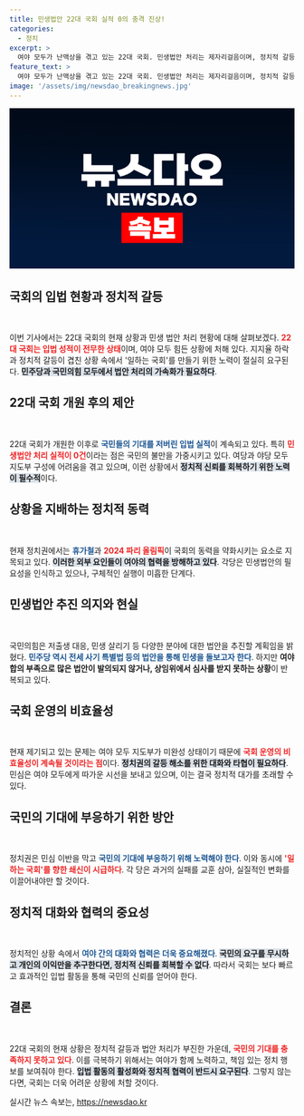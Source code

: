 ```yaml
---
title: 민생법안 22대 국회 실적 0의 충격 진상!
categories:
  - 정치
excerpt: >
  여야 모두가 난맥상을 겪고 있는 22대 국회. 민생법안 처리는 제자리걸음이며, 정치적 갈등 속 여론은 역대 최악으로 치닫고 있다. 올림픽과 휴가철, 국회의 동력을 더욱 떨어뜨리고 있는 상황에서 일하는 국회의 필요성이 절실하다.
feature_text: >
  여야 모두가 난맥상을 겪고 있는 22대 국회. 민생법안 처리는 제자리걸음이며, 정치적 갈등 속 여론은 역대 최악으로 치닫고 있다. 올림픽과 휴가철, 국회의 동력을 더욱 떨어뜨리고 있는 상황에서 일하는 국회의 필요성이 절실하다.
image: '/assets/img/newsdao_breakingnews.jpg'
---
```


<p><img src="/assets/img/newsdao_breakingnews.jpg" alt="bookingtag 속보" /></p>

<h2 data-ke-size="size26">국회의 입법 현황과 정치적 갈등</h2>

<p data-ke-size="size16">&nbsp;</p>

<p>이번 기사에서는 22대 국회의 현재 상황과 민생 법안 처리 현황에 대해 살펴보겠다. <b><span style="color: #ee2323;">22대 국회는 입법 성적이 전무한 상태</span></b>이며, 여야 모두 힘든 상황에 처해 있다. 지지율 하락과 정치적 갈등이 겹친 상황 속에서 '일하는 국회'를 만들기 위한 노력이 절실히 요구된다. <b><span style="background-color: #21538527;">민주당과 국민의힘 모두에서 법안 처리의 가속화가 필요하다</span></b>.</p>

<h2 data-ke-size="size26">22대 국회 개원 후의 제안</h2>

<p data-ke-size="size16">&nbsp;</p>

<p>22대 국회가 개원한 이후로 <b><span style="color: #1a5490;">국민들의 기대를 저버린 입법 실적</span></b>이 계속되고 있다. 특히 <b><span style="color: #ee2323;">민생법안 처리 실적이 0건</span></b>이라는 점은 국민의 불만을 가중시키고 있다. 여당과 야당 모두 지도부 구성에 어려움을 겪고 있으며, 이런 상황에서 <b><span style="background-color: #21538527;">정치적 신뢰를 회복하기 위한 노력이 필수적</span></b>이다.</p>

<h2 data-ke-size="size26">상황을 지배하는 정치적 동력</h2>

<p data-ke-size="size16">&nbsp;</p>

<p>현재 정치권에서는 <b><span style="color: #1a5490;">휴가철</span></b>과 <b><span style="color: #ee2323;">2024 파리 올림픽</span></b>이 국회의 동력을 약화시키는 요소로 지목되고 있다. <b><span style="background-color: #21538527;">이러한 외부 요인들이 여야의 협력을 방해하고 있다</span></b>. 각당은 민생법안의 필요성을 인식하고 있으나, 구체적인 실행이 미흡한 단계다.</p>

<h2 data-ke-size="size26">민생법안 추진 의지와 현실</h2>

<p data-ke-size="size16">&nbsp;</p>

<p>국민의힘은 저출생 대응, 민생 살리기 등 다양한 분야에 대한 법안을 추진할 계획임을 밝혔다. <b><span style="color: #1a5490;">민주당 역시 전세 사기 특별법 등의 법안을 통해 민생을 돌보고자 한다</span></b>. 하지만 <b><span style="ee2323;">여야 합의 부족으로 많은 법안이 발의되지 않거나, 상임위에서 심사를 받지 못하는 상황</span></b>이 반복되고 있다.</p>

<h2 data-ke-size="size26">국회 운영의 비효율성</h2>

<p data-ke-size="size16">&nbsp;</p>

<p>현재 제기되고 있는 문제는 여야 모두 지도부가 미완성 상태이기 때문에 <b><span style="color: #ee2323;">국회 운영의 비효율성이 계속될 것이라는 점</span></b>이다. <b><span style="background-color: #21538527;">정치권의 갈등 해소를 위한 대화와 타협이 필요하다</span></b>. 민심은 여야 모두에게 따가운 시선을 보내고 있으며, 이는 결국 정치적 대가를 초래할 수 있다.</p>

<h2 data-ke-size="size26">국민의 기대에 부응하기 위한 방안</h2>

<p data-ke-size="size16">&nbsp;</p>

<p>정치권은 민심 이반을 막고 <b><span style="color: #1a5490;">국민의 기대에 부응하기 위해 노력해야 한다</span></b>. 이와 동시에 <b><span style="color: #ee2323;">'일하는 국회'를 향한 쇄신이 시급하다</span></b>. 각 당은 과거의 실패를 교훈 삼아, 실질적인 변화를 이끌어내야만 할 것이다. </p>

<h2 data-ke-size="size26">정치적 대화와 협력의 중요성</h2>

<p data-ke-size="size16">&nbsp;</p>

<p>정치적인 상황 속에서 <b><span style="color: #1a5490;">여야 간의 대화와 협력은 더욱 중요해졌다</span></b>. <b><span style="background-color: #21538527;">국민의 요구를 무시하고 개인의 이익만을 추구한다면, 정치적 신뢰를 회복할 수 없다</span></b>. 따라서 국회는 보다 빠르고 효과적인 입법 활동을 통해 국민의 신뢰를 얻어야 한다.</p>

<h2 data-ke-size="size26">결론</h2>

<p data-ke-size="size16">&nbsp;</p>

<p>22대 국회의 현재 상황은 정치적 갈등과 법안 처리가 부진한 가운데, <b><span style="color: #ee2323;">국민의 기대를 충족하지 못하고 있다</span></b>. 이를 극복하기 위해서는 여야가 함께 노력하고, 책임 있는 정치 행보를 보여줘야 한다. <b><span style="background-color: #21538527;">입법 활동의 활성화와 정치적 협력이 반드시 요구된다</span></b>. 그렇지 않는다면, 국회는 더욱 어려운 상황에 처할 것이다.</p>
실시간 뉴스 속보는, <a href="https://newsdao.kr" rel="dofollow">https://newsdao.kr</a>


